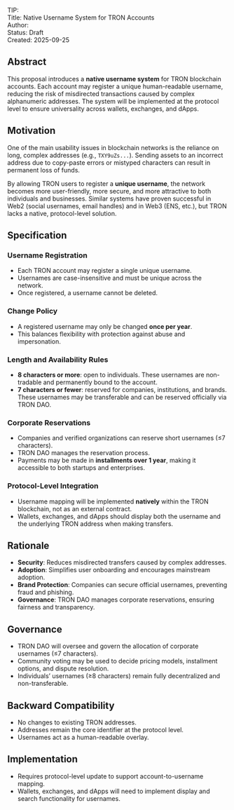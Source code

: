 TIP: <to be assigned>  
Title: Native Username System for TRON Accounts  
Author: <Your Name or GitHub handle>  
Status: Draft  
Created: 2025-09-25  

## Abstract  
This proposal introduces a **native username system** for TRON blockchain accounts. Each account may register a unique human-readable username, reducing the risk of misdirected transactions caused by complex alphanumeric addresses. The system will be implemented at the protocol level to ensure universality across wallets, exchanges, and dApps.  

## Motivation  
One of the main usability issues in blockchain networks is the reliance on long, complex addresses (e.g., `TXY9uZs...`). Sending assets to an incorrect address due to copy-paste errors or mistyped characters can result in permanent loss of funds.  

By allowing TRON users to register a **unique username**, the network becomes more user-friendly, more secure, and more attractive to both individuals and businesses. Similar systems have proven successful in Web2 (social usernames, email handles) and in Web3 (ENS, etc.), but TRON lacks a native, protocol-level solution.  

## Specification  

### Username Registration  
- Each TRON account may register a single unique username.  
- Usernames are case-insensitive and must be unique across the network.  
- Once registered, a username cannot be deleted.  

### Change Policy  
- A registered username may only be changed **once per year**.  
- This balances flexibility with protection against abuse and impersonation.  

### Length and Availability Rules  
- **8 characters or more**: open to individuals. These usernames are non-tradable and permanently bound to the account.  
- **7 characters or fewer**: reserved for companies, institutions, and brands. These usernames may be transferable and can be reserved officially via TRON DAO.  

### Corporate Reservations  
- Companies and verified organizations can reserve short usernames (≤7 characters).  
- TRON DAO manages the reservation process.  
- Payments may be made in **installments over 1 year**, making it accessible to both startups and enterprises.  

### Protocol-Level Integration  
- Username mapping will be implemented **natively** within the TRON blockchain, not as an external contract.  
- Wallets, exchanges, and dApps should display both the username and the underlying TRON address when making transfers.  

## Rationale  
- **Security**: Reduces misdirected transfers caused by complex addresses.  
- **Adoption**: Simplifies user onboarding and encourages mainstream adoption.  
- **Brand Protection**: Companies can secure official usernames, preventing fraud and phishing.  
- **Governance**: TRON DAO manages corporate reservations, ensuring fairness and transparency.  

## Governance  
- TRON DAO will oversee and govern the allocation of corporate usernames (≤7 characters).  
- Community voting may be used to decide pricing models, installment options, and dispute resolution.  
- Individuals’ usernames (≥8 characters) remain fully decentralized and non-transferable.  

## Backward Compatibility  
- No changes to existing TRON addresses.  
- Addresses remain the core identifier at the protocol level.  
- Usernames act as a human-readable overlay.  

## Implementation  
- Requires protocol-level update to support account-to-username mapping.  
- Wallets, exchanges, and dApps will need to implement display and search functionality for usernames.  
